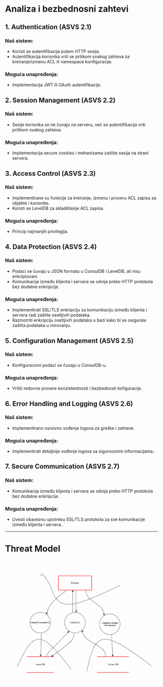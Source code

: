 # Analiza i bezbednosni zahtevi

## 1. Authentication (ASVS 2.1)

### Naš sistem:
- Koristi se autentifikacija putem HTTP sesija.
- Autentifikacija korisnika vrši se prilikom svakog zahteva za kreiranje/izmenu ACL ili namespace konfiguracije.

### Moguća unapređenja:
- Implementacija JWT ili OAuth autentifikacije.

## 2. Session Management (ASVS 2.2)

### Naš sistem:
- Sesije korisnika se ne čuvaju na serveru, već se autentifikacija vrši prilikom svakog zahteva.

### Moguća unapređenja:
- Implementacija secure cookies i mehanizama zaštite sesija na strani servera.

## 3. Access Control (ASVS 2.3)

### Naš sistem:
- Implementirane su funkcije za kreiranje, izmenu i proveru ACL zapisa za objekte i korisnike.
- Koristi se LevelDB za skladištenje ACL zapisa.

### Moguća unapređenja:
- Princip najmanjih privilegija.

## 4. Data Protection (ASVS 2.4)

### Naš sistem:
- Podaci se čuvaju u JSON formatu u ConsulDB i LevelDB, ali nisu enkriptovani.
- Komunikacija između klijenta i servera se odvija preko HTTP protokola bez dodatne enkripcije.

### Moguća unapređenja:
- Implementirati SSL/TLS enkripciju za komunikaciju između klijenta i servera radi zaštite osetljivih podataka.
- Razmotriti enkripciju osetljivih podataka u bazi kako bi se osigurala zaštita podataka u mirovanju.

## 5. Configuration Management (ASVS 2.5)

### Naš sistem:
- Konfiguracioni podaci se čuvaju u ConsulDB-u.

### Moguća unapređenja:
- Vršiti redovne provere konzistentnosti i bezbednosti kofiguracije.

## 6. Error Handling and Logging (ASVS 2.6)

### Naš sistem:
- Implementirano osnovno vođenje logova za greške i zahteve.

### Moguća unapređenja:
- Implementirati detaljnije vođenje logova sa sigurnosnim informacijama..

## 7. Secure Communication (ASVS 2.7)

### Naš sistem:
- Komunikacija između klijenta i servera se odvija preko HTTP protokola bez dodatne enkripcije.

### Moguća unapređenja:
- Uvesti obaveznu upotrebu SSL/TLS protokola za sve komunikacije između klijenta i servera..
---

# Threat Model
![alt text](https://github.com/anitapajic/RBS/blob/main/images/threatModelProjekat.png?raw=true)
---

